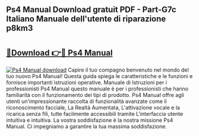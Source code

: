 ## Ps4 Manual Download gratuit PDF - Part-G7c Italiano Manuale dell'utente di riparazione p8km3

# <h2><a href="http://dfa4cn8.blite.top/?on=Ps4+Manual">🔗Download 👉🔴 Ps4 Manual</a></h2>

[![Ps4 Manual download](https://i.imgur.com/lujVjoI.png)](http://dfa4cn8.blite.top/?on=Ps4+Manual)
Capire il tuo compagno benvenuto nel mondo del tuo nuovo Ps4 Manual! Questa guida spiega le caratteristiche e le funzioni e fornisce importanti istruzioni operative. Manuale di Istruzioni per i professionisti Ps4 Manual questo manuale è per i professionisti che hanno familiarità con il funzionamento dei tipi di prodotto. Ps4 Manual offre agli utenti un'impressionante raccolta di funzionalità avanzate come il riconoscimento facciale, La Realtà Aumentata, L'attivazione vocale e la ricarica senza fili, tutte facilmente accessibili tramite L'interfaccia utente intuitiva e intuitiva. La vostra soddisfazione è la nostra missione Ps4 Manual. Ci impegniamo a garantire la tua massima soddisfazione.
